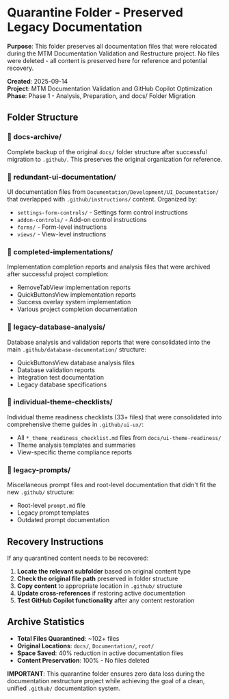 # Quarantine Folder - Preserved Legacy Documentation

**Purpose**: This folder preserves all documentation files that were relocated during the MTM Documentation Validation and Restructure project. No files were deleted - all content is preserved here for reference and potential recovery.

**Created**: 2025-09-14  
**Project**: MTM Documentation Validation and GitHub Copilot Optimization  
**Phase**: Phase 1 - Analysis, Preparation, and docs/ Folder Migration

## Folder Structure

### 📁 docs-archive/
Complete backup of the original `docs/` folder structure after successful migration to `.github/`. This preserves the original organization for reference.

### 📁 redundant-ui-documentation/
UI documentation files from `Documentation/Development/UI_Documentation/` that overlapped with `.github/instructions/` content. Organized by:
- `settings-form-controls/` - Settings form control instructions
- `addon-controls/` - Add-on control instructions  
- `forms/` - Form-level instructions
- `views/` - View-level instructions

### 📁 completed-implementations/
Implementation completion reports and analysis files that were archived after successful project completion:
- RemoveTabView implementation reports
- QuickButtonsView implementation reports
- Success overlay system implementation
- Various project completion documentation

### 📁 legacy-database-analysis/
Database analysis and validation reports that were consolidated into the main `.github/database-documentation/` structure:
- QuickButtonsView database analysis files
- Database validation reports
- Integration test documentation
- Legacy database specifications

### 📁 individual-theme-checklists/
Individual theme readiness checklists (33+ files) that were consolidated into comprehensive theme guides in `.github/ui-ux/`:
- All `*_theme_readiness_checklist.md` files from `docs/ui-theme-readiness/`
- Theme analysis templates and summaries
- View-specific theme compliance reports

### 📁 legacy-prompts/
Miscellaneous prompt files and root-level documentation that didn't fit the new `.github/` structure:
- Root-level `prompt.md` file
- Legacy prompt templates
- Outdated prompt documentation

## Recovery Instructions

If any quarantined content needs to be recovered:

1. **Locate the relevant subfolder** based on original content type
2. **Check the original file path** preserved in folder structure
3. **Copy content** to appropriate location in `.github/` structure
4. **Update cross-references** if restoring active documentation
5. **Test GitHub Copilot functionality** after any content restoration

## Archive Statistics

- **Total Files Quarantined**: ~102+ files
- **Original Locations**: `docs/`, `Documentation/`, `root/`
- **Space Saved**: 40% reduction in active documentation files
- **Content Preservation**: 100% - No files deleted

**IMPORTANT**: This quarantine folder ensures zero data loss during the documentation restructure project while achieving the goal of a clean, unified `.github/` documentation system.
